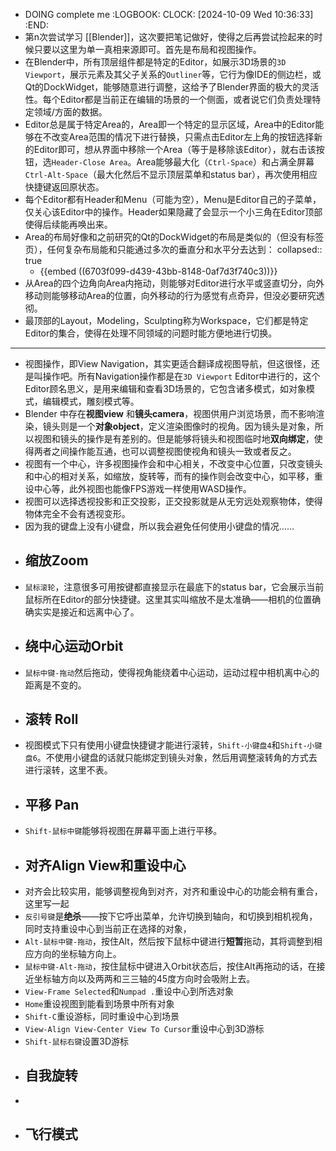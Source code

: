 - DOING complete me
  :LOGBOOK:
  CLOCK: [2024-10-09 Wed 10:36:33]
  :END:
- 第n次尝试学习 [[Blender]]，这次要把笔记做好，使得之后再尝试捡起来的时候只要以这里为单一真相来源即可。首先是布局和视图操作。
- 在Blender中，所有顶层组件都是特定的Editor，如展示3D场景的`3D Viewport`，展示元素及其父子关系的`Outliner`等，它行为像IDE的侧边栏，或Qt的DockWidget，能够随意进行调整，这给予了Blender界面的极大的灵活性。每个Editor都是当前正在编辑的场景的一个侧面，或者说它们负责处理特定领域/方面的数据。
- Editor总是属于特定Area的，Area即一个特定的显示区域，Area中的Editor能够在不改变Area范围的情况下进行替换，只需点击Editor左上角的按钮选择新的Editor即可，想从界面中移除一个Area（等于是移除该Editor），就右击该按钮，选`Header-Close Area`。Area能够最大化（`Ctrl-Space`）和占满全屏幕`Ctrl-Alt-Space`（最大化然后不显示顶层菜单和status bar），再次使用相应快捷键返回原状态。
- 每个Editor都有Header和Menu（可能为空），Menu是Editor自己的子菜单，仅关心该Editor中的操作。Header如果隐藏了会显示一个小三角在Editor顶部使得后续能再唤出来。
- Area的布局好像和之前研究的Qt的DockWidget的布局是类似的（但没有标签页），任何复杂布局能和只能通过多次的垂直分和水平分去达到：
  collapsed:: true
	- {{embed ((6703f099-d439-43bb-8148-0af7d3f740c3))}}
- 从Area的四个边角向Area内拖动，则能够对Editor进行水平或竖直切分，向外移动则能够移动Area的位置，向外移动的行为感觉有点奇异，但没必要研究透彻。
- 最顶部的Layout，Modeling，Sculpting称为Workspace，它们都是特定Editor的集合，使得在处理不同领域的问题时能方便地进行切换。
- ---
- 视图操作，即View Navigation，其实更适合翻译成视图导航，但这很怪，还是叫操作吧。所有Navigation操作都是在`3D Viewport` Editor中进行的，这个Editor顾名思义，是用来编辑和查看3D场景的，它包含诸多模式，如对象模式，编辑模式，雕刻模式等。
- Blender 中存在**视图view** 和**镜头camera**，视图供用户浏览场景，而不影响渲染，镜头则是一个**对象object**，定义渲染图像时的视角。因为镜头是对象，所以视图和镜头的操作是有差别的。但是能够将镜头和视图临时地**双向绑定**，使得两者之间操作能互通，也可以调整视图使视角和镜头一致或者反之。
- 视图有一个中心，许多视图操作会和中心相关，不改变中心位置，只改变镜头和中心的相对关系，如缩放，旋转等，而有的操作则会改变中心，如平移，重设中心等，此外视图也能像FPS游戏一样使用WASD操作。
- 视图可以选择透视投影和正交投影，正交投影就是从无穷远处观察物体，使得物体完全不会有透视变形。
- 因为我的键盘上没有小键盘，所以我会避免任何使用小键盘的情况……
- ## 缩放Zoom
- `鼠标滚轮`，注意很多可用按键都直接显示在最底下的status bar，它会展示当前鼠标所在Editor的部分快捷键。这里其实叫缩放不是太准确——相机的位置确确实实是接近和远离中心了。
- ## 绕中心运动Orbit
- `鼠标中键-拖动`然后拖动，使得视角能绕着中心运动，运动过程中相机离中心的距离是不变的。
- ## 滚转 Roll
- 视图模式下只有使用小键盘快捷键才能进行滚转，`Shift-小键盘4`和`Shift-小键盘6`。不使用小键盘的话就只能绑定到镜头对象，然后用调整滚转角的方式去进行滚转，这里不表。
- ## 平移 Pan
- `Shift-鼠标中键`能够将视图在屏幕平面上进行平移。
- ## 对齐Align View和重设中心
- 对齐会比较实用，能够调整视角到对齐，对齐和重设中心的功能会稍有重合，这里写一起
- `反引号键`是**绝杀**——按下它呼出菜单，允许切换到轴向，和切换到相机视角，同时支持重设中心到当前正在选择的对象，
- `Alt-鼠标中键-拖动`，按住Alt，然后按下鼠标中键进行**短暂**拖动，其将调整到相应方向的坐标轴方向上。
- `鼠标中键-Alt-拖动`，按住鼠标中键进入Orbit状态后，按住Alt再拖动的话，在接近坐标轴方向以及两两和三三轴的45度方向时会吸附上去。
- `View-Frame Selected`和`Numpad .`重设中心到所选对象
- `Home`重设视图到能看到场景中所有对象
- `Shift-C`重设游标，同时重设中心到场景
- `View-Align View-Center View To Cursor`重设中心到3D游标
- `Shift-鼠标右键`设置3D游标
- ## 自我旋转
-
- ## 飞行模式